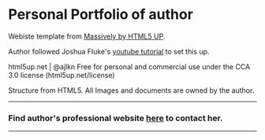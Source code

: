 # Personal Portfolio of author

Webiste template from [Massively by HTML5 UP](https://html5up.net/massively).

Author followed Joshua Fluke's [youtube tutorial](https://www.youtube.com/watch?v=u-RLu_8kwA0) to set this up.

html5up.net | @ajlkn
Free for personal and commercial use under the CCA 3.0 license (html5up.net/license)

Structure from HTML5.
All Images and documents are owned by the author.

---

### Find author's professional website [here](https://karnatip.com) to contact her.

---
